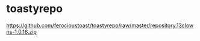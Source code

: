 # toastyrepo
https://github.com/ferocioustoast/toastyrepo/raw/master/repository.13clowns-1.0.16.zip
